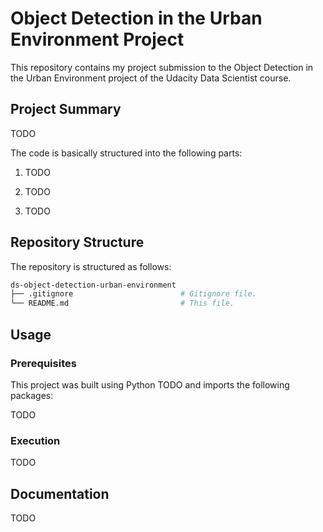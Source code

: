 # Object Detection in the Urban Environment Project
This repository contains my project submission to the Object Detection in the Urban Environment project of the Udacity Data Scientist course.

## Project Summary

TODO

The code is basically structured into the following parts:

1. TODO

1. TODO

1. TODO

## Repository Structure
The repository is structured as follows:

```bash
ds-object-detection-urban-environment
├── .gitignore                        # Gitignore file. 
└── README.md                         # This file.
```

## Usage

### Prerequisites
This project was built using Python TODO and imports the following packages:

TODO

### Execution

TODO

## Documentation

TODO
